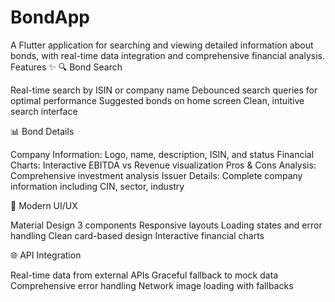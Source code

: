 # BondApp
A Flutter application for searching and viewing detailed information about bonds, with real-time data integration and comprehensive financial analysis.
Features ✨
🔍 Bond Search

Real-time search by ISIN or company name
Debounced search queries for optimal performance
Suggested bonds on home screen
Clean, intuitive search interface

📊 Bond Details

Company Information: Logo, name, description, ISIN, and status
Financial Charts: Interactive EBITDA vs Revenue visualization
Pros & Cons Analysis: Comprehensive investment analysis
Issuer Details: Complete company information including CIN, sector, industry

🎨 Modern UI/UX

Material Design 3 components
Responsive layouts
Loading states and error handling
Clean card-based design
Interactive financial charts

🌐 API Integration

Real-time data from external APIs
Graceful fallback to mock data
Comprehensive error handling
Network image loading with fallbacks
